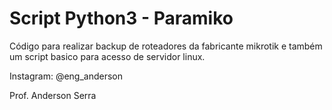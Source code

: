 <b><h1>Script Python3 - Paramiko</h1></b>

Código para realizar backup de roteadores da fabricante mikrotik e também um script basico para acesso de servidor linux.

Instagram: @eng_anderson

Prof. Anderson Serra
